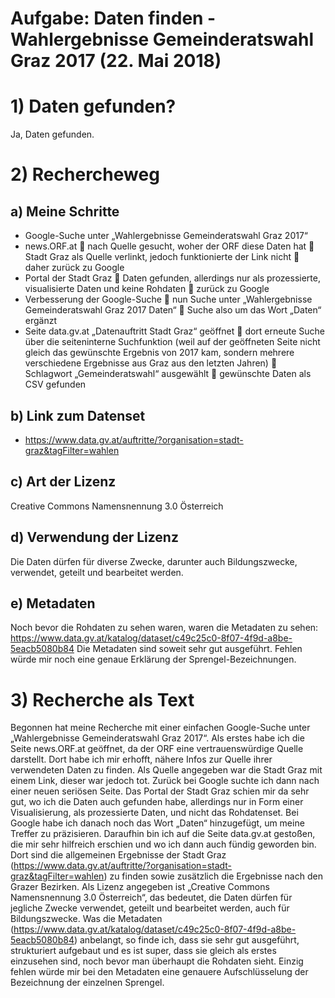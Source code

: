 Aufgabe: Daten finden - Wahlergebnisse Gemeinderatswahl Graz 2017 (22. Mai 2018)
================================================================================

# 1) Daten gefunden?
Ja, Daten gefunden.

# 2) Rechercheweg

## a) Meine Schritte
* Google-Suche unter „Wahlergebnisse Gemeinderatswahl Graz 2017“
* news.ORF.at  nach Quelle gesucht, woher der ORF diese Daten hat  Stadt Graz als Quelle verlinkt, jedoch funktionierte der Link nicht  daher zurück zu Google
* Portal der Stadt Graz  Daten gefunden, allerdings nur als prozessierte, visualisierte Daten und keine Rohdaten  zurück zu Google
* Verbesserung der Google-Suche  nun Suche unter „Wahlergebnisse Gemeinderatswahl Graz 2017 Daten“  Suche also um das Wort „Daten“ ergänzt
* Seite data.gv.at „Datenauftritt Stadt Graz“ geöffnet  dort erneute Suche über die seiteninterne Suchfunktion (weil auf der geöffneten Seite nicht gleich das gewünschte Ergebnis von 2017 kam, sondern mehrere verschiedene Ergebnisse aus Graz aus den letzten Jahren)  Schlagwort „Gemeinderatswahl“ ausgewählt  gewünschte Daten als CSV gefunden

## b) Link zum Datenset
* https://www.data.gv.at/auftritte/?organisation=stadt-graz&tagFilter=wahlen

## c) Art der Lizenz
Creative Commons Namensnennung 3.0 Österreich

## d) Verwendung der Lizenz
Die Daten dürfen für diverse Zwecke, darunter auch Bildungszwecke, verwendet, geteilt und bearbeitet werden. 

## e) Metadaten
Noch bevor die Rohdaten zu sehen waren, waren die Metadaten zu sehen: https://www.data.gv.at/katalog/dataset/c49c25c0-8f07-4f9d-a8be-5eacb5080b84
Die Metadaten sind soweit sehr gut ausgeführt. Fehlen würde mir noch eine genaue Erklärung der Sprengel-Bezeichnungen. 


# 3) Recherche als Text
Begonnen hat meine Recherche mit einer einfachen Google-Suche unter „Wahlergebnisse Gemeinderatswahl Graz 2017“. Als erstes habe ich die Seite news.ORF.at geöffnet, da der ORF eine vertrauenswürdige Quelle darstellt. Dort habe ich mir erhofft, nähere Infos zur Quelle ihrer verwendeten Daten zu finden. Als Quelle angegeben war die Stadt Graz mit einem Link, dieser war jedoch tot. Zurück bei Google suchte ich dann nach einer neuen seriösen Seite. Das Portal der Stadt Graz schien mir da sehr gut, wo ich die Daten auch gefunden habe, allerdings nur in Form einer Visualisierung, als prozessierte Daten, und nicht das Rohdatenset. Bei Google habe ich danach noch das Wort „Daten“ hinzugefügt, um meine Treffer zu präzisieren. Daraufhin bin ich auf die Seite data.gv.at gestoßen, die mir sehr hilfreich erschien und wo ich dann auch fündig geworden bin. Dort sind die allgemeinen Ergebnisse der Stadt Graz (https://www.data.gv.at/auftritte/?organisation=stadt-graz&tagFilter=wahlen)
 zu finden sowie zusätzlich die Ergebnisse nach den Grazer Bezirken. Als Lizenz angegeben ist „Creative Commons Namensnennung 3.0 Österreich“, das bedeutet, die Daten dürfen für jegliche Zwecke verwendet, geteilt und bearbeitet werden, auch für Bildungszwecke. Was die Metadaten (https://www.data.gv.at/katalog/dataset/c49c25c0-8f07-4f9d-a8be-5eacb5080b84) anbelangt, so finde ich, dass sie sehr gut ausgeführt, strukturiert aufgebaut und es ist super, dass sie gleich als erstes einzusehen sind, noch bevor man überhaupt die Rohdaten sieht. Einzig fehlen würde mir bei den Metadaten eine genauere Aufschlüsselung der Bezeichnung der einzelnen Sprengel. 

